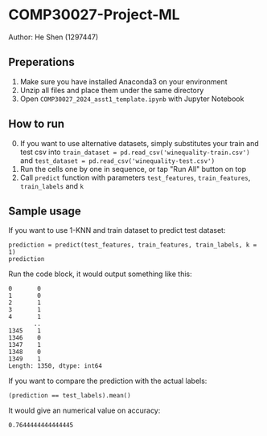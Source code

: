# COMP30027-Project-ML

Author: He Shen (1297447)

## Preperations

1. Make sure you have installed Anaconda3 on your environment
2. Unzip all files and place them under the same directory
3. Open `COMP30027_2024_asst1_template.ipynb` with Jupyter Notebook

## How to run

0. If you want to use alternative datasets, simply substitutes your train and test csv into `train_dataset = pd.read_csv('winequality-train.csv')` and `test_dataset = pd.read_csv('winequality-test.csv')`
1. Run the cells one by one in sequence, or tap "Run All" button on top
2. Call `predict` function with parameters `test_features`, `train_features`, `train_labels` and `k`

## Sample usage

If you want to use 1-KNN and train dataset to predict test dataset:

```
prediction = predict(test_features, train_features, train_labels, k = 1)
prediction
```

Run the code block, it would output something like this:
```
0       0
1       0
2       1
3       1
4       1
       ..
1345    1
1346    0
1347    1
1348    0
1349    1
Length: 1350, dtype: int64
```

If you want to compare the prediction with the actual labels:
```
(prediction == test_labels).mean()
```

It would give an numerical value on accuracy:
```
0.7644444444444445
```
